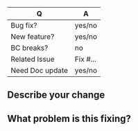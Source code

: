 | Q                 | A
| ----------------- | ----------
| Bug fix?          | yes/no
| New feature?      | yes/no    <!-- please update the /CHANGELOG.md file -->
| BC breaks?        | no
| Related Issue     | Fix #...  <!-- will close issue automatically, if any -->
| Need Doc update   | yes/no


## Describe your change

<!--
    Please describe your change, add as much detail as
    necessary to understand your code.
-->

## What problem is this fixing?

<!--
    Please include everything needed to understand the problem,
    its context and consequences, and, if possible, how to recreate it.
-->

